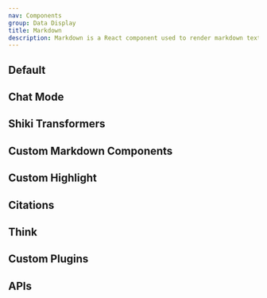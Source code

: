 ```yaml
---
nav: Components
group: Data Display
title: Markdown
description: Markdown is a React component used to render markdown text. It supports various markdown syntax such as headings, lists, links, images, code blocks and more. It is commonly used in documentation, blogs, and other text-heavy applications.
---
```


## Default

<code src="./demos/index.tsx" nopadding></code>

## Chat Mode

<code src="./demos/chat.tsx" nopadding></code>

## Shiki Transformers

<code src="./demos/transformer.tsx" nopadding></code>

## Custom Markdown Components

<code src="./demos/customComponents.tsx" nopadding></code>

## Custom Highlight

<code src="./demos/customHighlight.tsx"></code>

## Citations

<code src="./demos/citations/index.tsx"></code> <code src="./demos/citations/footnotes.tsx"></code>

## Think

<code src="./demos/thinking/index.tsx"></code>

## Custom Plugins

<code src="./demos/customPlugins/index.tsx" nopadding></code>

## APIs

<API></API>
